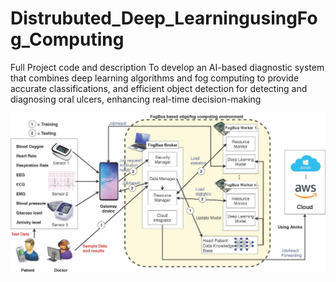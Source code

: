 # Distrubuted_Deep_LearningusingFog_Computing
Full Project code and description 
To develop an AI-based diagnostic system that combines deep learning algorithms and fog computing to provide accurate classifications, and efficient object detection for detecting and diagnosing oral ulcers, enhancing real-time decision-making

<div align="center">
<img src="https://github.com/Cloudslab/HealthFog/blob/master/HeartModel/fog-arch.jpg" width="700" align="middle">
</div>

